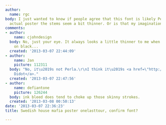 ```yaml
---
author:
  name: rgc
body: I just wanted to know if people agree that this font is likely Perla. In the
  actual poster the stems seem a bit thinner. Or is that my imagination?
comments:
- author:
    name: cjohndesign
  body: No, just your eye. It always looks a little thinner to me when using white
    on black...
  created: '2013-03-07 22:44:09'
- author:
    name: Jan
    picture: 112311
  body: "No, it\u2019s not Perla.\r\nI think it\u2019s <a href=\"http://www.typography.com/fonts/font_overview.php?productLineID=100004&path=head\">HFJ
    Didot</a>."
  created: '2013-03-07 22:47:56'
- author:
    name: defiantone
    picture: 126244
  body: ink bleed does tend to choke up those skinny strokes.
  created: '2013-03-08 00:50:13'
date: '2013-03-07 22:36:23'
title: Swedish house mafia poster onelasttour, confirm font?

---
```

